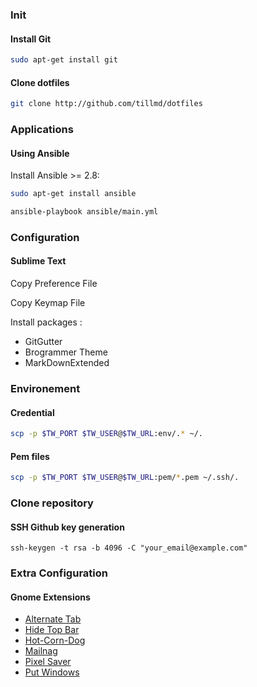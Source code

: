 ### Init

#### Install Git

```bash
sudo apt-get install git
```

#### Clone dotfiles

```bash
git clone http://github.com/tillmd/dotfiles
```

### Applications

#### Using Ansible

Install Ansible >= 2.8:

```bash
sudo apt-get install ansible
```

```bash
ansible-playbook ansible/main.yml
```

### Configuration

#### Sublime Text

Copy Preference File

Copy Keymap File

Install packages :

 - GitGutter
 - Brogrammer Theme
 - MarkDownExtended


### Environement

#### Credential


```bash
scp -p $TW_PORT $TW_USER@$TW_URL:env/.* ~/.
```

#### Pem files


```bash
scp -p $TW_PORT $TW_USER@$TW_URL:pem/*.pem ~/.ssh/.
```


### Clone repository

#### SSH Github key generation

```
ssh-keygen -t rsa -b 4096 -C "your_email@example.com"
```

### Extra Configuration

#### Gnome Extensions

 - [Alternate Tab](https://extensions.gnome.org/extension/15/alternatetab/)
 - [Hide Top Bar](https://extensions.gnome.org/extension/545/hide-top-bar/)
 - [Hot-Corn-Dog](https://extensions.gnome.org/extension/309/hot-corn-dog/)
 - [Mailnag](https://extensions.gnome.org/extension/886/mailnag/)
 - [Pixel Saver](https://extensions.gnome.org/extension/723/pixel-saver/)
 - [Put Windows](https://extensions.gnome.org/extension/39/put-windows/)
